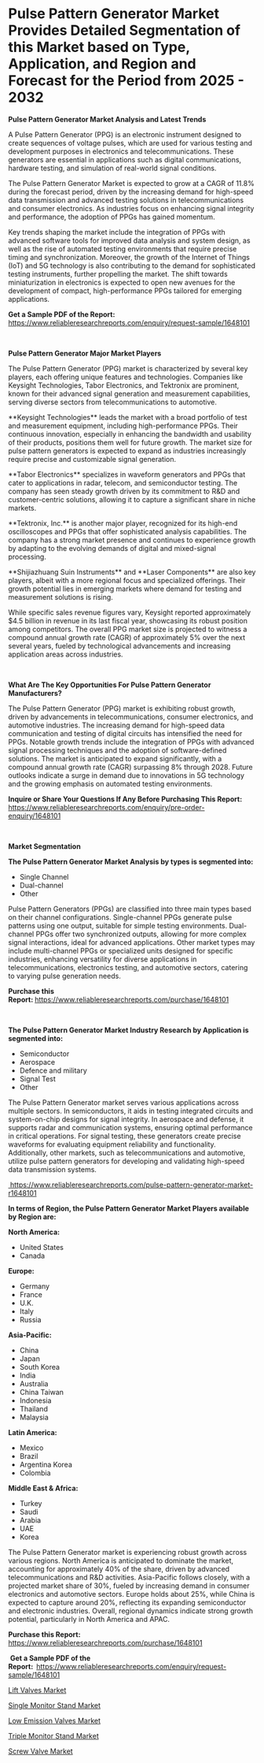 <p><h1>Pulse Pattern Generator Market Provides Detailed Segmentation of this Market based on Type, Application, and Region and Forecast for the Period from 2025 - 2032</h1></p><p><strong>Pulse Pattern Generator Market Analysis and Latest Trends</strong></p>
<p><p>A Pulse Pattern Generator (PPG) is an electronic instrument designed to create sequences of voltage pulses, which are used for various testing and development purposes in electronics and telecommunications. These generators are essential in applications such as digital communications, hardware testing, and simulation of real-world signal conditions. </p><p>The Pulse Pattern Generator Market is expected to grow at a CAGR of 11.8% during the forecast period, driven by the increasing demand for high-speed data transmission and advanced testing solutions in telecommunications and consumer electronics. As industries focus on enhancing signal integrity and performance, the adoption of PPGs has gained momentum. </p><p>Key trends shaping the market include the integration of PPGs with advanced software tools for improved data analysis and system design, as well as the rise of automated testing environments that require precise timing and synchronization. Moreover, the growth of the Internet of Things (IoT) and 5G technology is also contributing to the demand for sophisticated testing instruments, further propelling the market. The shift towards miniaturization in electronics is expected to open new avenues for the development of compact, high-performance PPGs tailored for emerging applications.</p></p>
<p><strong>Get a Sample PDF of the Report:&nbsp;</strong> <a href="https://www.reliableresearchreports.com/enquiry/request-sample/1648101?utm_campaign=116&utm_medium=2&utm_source=Github&utm_content=ia&utm_term=11042025&utm_id=pulse-pattern-generator">https://www.reliableresearchreports.com/enquiry/request-sample/1648101</a></p>
<p>&nbsp;</p>
<p><strong>Pulse Pattern Generator Major Market Players</strong></p>
<p><p>The Pulse Pattern Generator (PPG) market is characterized by several key players, each offering unique features and technologies. Companies like Keysight Technologies, Tabor Electronics, and Tektronix are prominent, known for their advanced signal generation and measurement capabilities, serving diverse sectors from telecommunications to automotive.</p><p>**Keysight Technologies** leads the market with a broad portfolio of test and measurement equipment, including high-performance PPGs. Their continuous innovation, especially in enhancing the bandwidth and usability of their products, positions them well for future growth. The market size for pulse pattern generators is expected to expand as industries increasingly require precise and customizable signal generation.</p><p>**Tabor Electronics** specializes in waveform generators and PPGs that cater to applications in radar, telecom, and semiconductor testing. The company has seen steady growth driven by its commitment to R&D and customer-centric solutions, allowing it to capture a significant share in niche markets.</p><p>**Tektronix, Inc.** is another major player, recognized for its high-end oscilloscopes and PPGs that offer sophisticated analysis capabilities. The company has a strong market presence and continues to experience growth by adapting to the evolving demands of digital and mixed-signal processing.</p><p>**Shijiazhuang Suin Instruments** and **Laser Components** are also key players, albeit with a more regional focus and specialized offerings. Their growth potential lies in emerging markets where demand for testing and measurement solutions is rising.</p><p>While specific sales revenue figures vary, Keysight reported approximately $4.5 billion in revenue in its last fiscal year, showcasing its robust position among competitors. The overall PPG market size is projected to witness a compound annual growth rate (CAGR) of approximately 5% over the next several years, fueled by technological advancements and increasing application areas across industries.</p></p>
<p>&nbsp;</p>
<p><strong>What Are The Key Opportunities For Pulse Pattern Generator Manufacturers?</strong></p>
<p><p>The Pulse Pattern Generator (PPG) market is exhibiting robust growth, driven by advancements in telecommunications, consumer electronics, and automotive industries. The increasing demand for high-speed data communication and testing of digital circuits has intensified the need for PPGs. Notable growth trends include the integration of PPGs with advanced signal processing techniques and the adoption of software-defined solutions. The market is anticipated to expand significantly, with a compound annual growth rate (CAGR) surpassing 8% through 2028. Future outlooks indicate a surge in demand due to innovations in 5G technology and the growing emphasis on automated testing environments.</p></p>
<p><strong>Inquire or Share Your Questions If Any Before Purchasing This Report:</strong> <a href="https://www.reliableresearchreports.com/enquiry/pre-order-enquiry/1648101?utm_campaign=116&utm_medium=2&utm_source=Github&utm_content=ia&utm_term=11042025&utm_id=pulse-pattern-generator">https://www.reliableresearchreports.com/enquiry/pre-order-enquiry/1648101</a></p>
<p>&nbsp;</p>
<p><strong>Market Segmentation</strong></p>
<p><strong>The Pulse Pattern Generator Market Analysis by types is segmented into:</strong></p>
<p><ul><li>Single Channel</li><li>Dual-channel</li><li>Other</li></ul></p>
<p><p>Pulse Pattern Generators (PPGs) are classified into three main types based on their channel configurations. Single-channel PPGs generate pulse patterns using one output, suitable for simple testing environments. Dual-channel PPGs offer two synchronized outputs, allowing for more complex signal interactions, ideal for advanced applications. Other market types may include multi-channel PPGs or specialized units designed for specific industries, enhancing versatility for diverse applications in telecommunications, electronics testing, and automotive sectors, catering to varying pulse generation needs.</p></p>
<p><strong>Purchase this Report:&nbsp;</strong><a href="https://www.reliableresearchreports.com/purchase/1648101?utm_campaign=116&utm_medium=2&utm_source=Github&utm_content=ia&utm_term=11042025&utm_id=pulse-pattern-generator">https://www.reliableresearchreports.com/purchase/1648101</a></p>
<p>&nbsp;</p>
<p><strong>The Pulse Pattern Generator Market Industry Research by Application is segmented into:</strong></p>
<p><ul><li>Semiconductor</li><li>Aerospace</li><li>Defence and military</li><li>Signal Test</li><li>Other</li></ul></p>
<p><p>The Pulse Pattern Generator market serves various applications across multiple sectors. In semiconductors, it aids in testing integrated circuits and system-on-chip designs for signal integrity. In aerospace and defense, it supports radar and communication systems, ensuring optimal performance in critical operations. For signal testing, these generators create precise waveforms for evaluating equipment reliability and functionality. Additionally, other markets, such as telecommunications and automotive, utilize pulse pattern generators for developing and validating high-speed data transmission systems.</p></p>
<p><a href="https://www.reliableresearchreports.com/pulse-pattern-generator-market-r1648101?utm_campaign=116&utm_medium=2&utm_source=Github&utm_content=ia&utm_term=11042025&utm_id=pulse-pattern-generator">&nbsp;https://www.reliableresearchreports.com/pulse-pattern-generator-market-r1648101</a></p>
<p><strong>In terms of Region, the Pulse Pattern Generator Market Players available by Region are:</strong></p>
<p>
    <p> <strong> North America: </strong>
        <ul>
            <li>United States</li>
            <li>Canada</li>
        </ul>
        </p> 
    <p> <strong> Europe: </strong>
        <ul>
            <li>Germany</li>
            <li>France</li>
            <li>U.K.</li>
            <li>Italy</li>
            <li>Russia</li>
        </ul>
        </p> 
    <p> <strong> Asia-Pacific: </strong>
        <ul>
            <li>China</li>
            <li>Japan</li>
            <li>South Korea</li>
            <li>India</li>
            <li>Australia</li>
            <li>China Taiwan</li>
            <li>Indonesia</li>
            <li>Thailand</li>
            <li>Malaysia</li>
        </ul>
        </p> 
    <p> <strong> Latin America: </strong>
        <ul>
            <li>Mexico</li>
            <li>Brazil</li>
            <li>Argentina Korea</li>
            <li>Colombia</li>
        </ul>
        </p> 
    <p> <strong> Middle East & Africa: </strong>
        <ul>
            <li>Turkey</li>
            <li>Saudi</li>
            <li>Arabia</li>
            <li>UAE</li>
            <li>Korea</li>
        </ul>
    </p>
    </p>
<p><p>The Pulse Pattern Generator market is experiencing robust growth across various regions. North America is anticipated to dominate the market, accounting for approximately 40% of the share, driven by advanced telecommunications and R&D activities. Asia-Pacific follows closely, with a projected market share of 30%, fueled by increasing demand in consumer electronics and automotive sectors. Europe holds about 25%, while China is expected to capture around 20%, reflecting its expanding semiconductor and electronic industries. Overall, regional dynamics indicate strong growth potential, particularly in North America and APAC.</p></p>
<p><strong>Purchase this Report: </strong><a href="https://www.reliableresearchreports.com/purchase/1648101?utm_campaign=116&utm_medium=2&utm_source=Github&utm_content=ia&utm_term=11042025&utm_id=pulse-pattern-generator">https://www.reliableresearchreports.com/purchase/1648101</a></p>
<p>&nbsp;<strong>Get a Sample PDF of the Report:&nbsp;&nbsp;</strong><a href="https://www.reliableresearchreports.com/enquiry/request-sample/1648101?utm_campaign=116&utm_medium=2&utm_source=Github&utm_content=ia&utm_term=11042025&utm_id=pulse-pattern-generator">https://www.reliableresearchreports.com/enquiry/request-sample/1648101</a></p>
<p><strong></strong></p>
<p><p><a href="https://github.com/szaszgrychkq/Market-Research-Report-List-1/blob/main/lift-valves-market.md?utm_campaign=116&utm_medium=2&utm_source=Github&utm_content=ia&utm_term=11042025&utm_id=pulse-pattern-generator">Lift Valves Market</a></p><p><a href="https://github.com/calizlewin2f/Market-Research-Report-List-1/blob/main/single-monitor-stand-market.md?utm_campaign=116&utm_medium=2&utm_source=Github&utm_content=ia&utm_term=11042025&utm_id=pulse-pattern-generator">Single Monitor Stand Market</a></p><p><a href="https://github.com/janustabarf2/Market-Research-Report-List-1/blob/main/low-emission-valves-market.md?utm_campaign=116&utm_medium=2&utm_source=Github&utm_content=ia&utm_term=11042025&utm_id=pulse-pattern-generator">Low Emission Valves Market</a></p><p><a href="https://github.com/grevecodeeol/Market-Research-Report-List-1/blob/main/triple-monitor-stand-market.md?utm_campaign=116&utm_medium=2&utm_source=Github&utm_content=ia&utm_term=11042025&utm_id=pulse-pattern-generator">Triple Monitor Stand Market</a></p><p><a href="https://github.com/kaganalcinwv/Market-Research-Report-List-1/blob/main/screw-valve-market.md?utm_campaign=116&utm_medium=2&utm_source=Github&utm_content=ia&utm_term=11042025&utm_id=pulse-pattern-generator">Screw Valve Market</a></p></p>